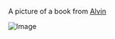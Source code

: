 A picture of a book from [Alvin](http://urn.kb.se/resolve?urn=urn:nbn:se:alvin:portal:record-55592)

![Image](http://www.alvin-portal.org/alvin/attachment/record/alvin-record:55592/ATTACHMENT-0001?pfdrid_c=true)
